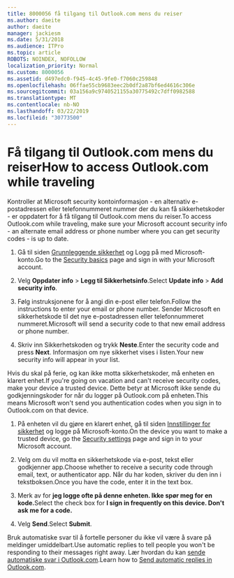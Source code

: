 ```yaml
---
title: 8000056 få tilgang til Outlook.com mens du reiser
ms.author: daeite
author: daeite
manager: jackiesm
ms.date: 5/31/2018
ms.audience: ITPro
ms.topic: article
ROBOTS: NOINDEX, NOFOLLOW
localization_priority: Normal
ms.custom: 8000056
ms.assetid: d497edc0-f945-4c45-9fe0-f7060c259848
ms.openlocfilehash: 06ffae55cb9683eec2b0df2a87bf6ed4616c306e
ms.sourcegitcommit: 03a156a9c9740521155a30775492c7dff0982588
ms.translationtype: MT
ms.contentlocale: nb-NO
ms.lasthandoff: 03/22/2019
ms.locfileid: "30773500"
---
```

# <a name="how-to-access-outlookcom-while-traveling"></a><span data-ttu-id="ab284-102">Få tilgang til Outlook.com mens du reiser</span><span class="sxs-lookup"><span data-stu-id="ab284-102">How to access Outlook.com while traveling</span></span>

<span data-ttu-id="ab284-103">Kontroller at Microsoft security kontoinformasjon - en alternativ e-postadressen eller telefonnummeret nummer der du kan få sikkerhetskoder - er oppdatert for å få tilgang til Outlook.com mens du reiser.</span><span class="sxs-lookup"><span data-stu-id="ab284-103">To access Outlook.com while traveling, make sure your Microsoft account security info - an alternate email address or phone number where you can get security codes - is up to date.</span></span>
  
1. <span data-ttu-id="ab284-104">Gå til siden [Grunnleggende sikkerhet](https://go.microsoft.com/fwlink/p/?linkid=842325) og Logg på med Microsoft-konto.</span><span class="sxs-lookup"><span data-stu-id="ab284-104">Go to the [Security basics](https://go.microsoft.com/fwlink/p/?linkid=842325) page and sign in with your Microsoft account.</span></span> 
    
2. <span data-ttu-id="ab284-105">Velg **Oppdater info** \> **Legg til Sikkerhetsinfo**.</span><span class="sxs-lookup"><span data-stu-id="ab284-105">Select **Update info** \> **Add security info**.</span></span> 
    
3. <span data-ttu-id="ab284-106">Følg instruksjonene for å angi din e-post eller telefon.</span><span class="sxs-lookup"><span data-stu-id="ab284-106">Follow the instructions to enter your email or phone number.</span></span> <span data-ttu-id="ab284-107">Sender Microsoft en sikkerhetskode til det nye e-postadressen eller telefonnummeret nummeret.</span><span class="sxs-lookup"><span data-stu-id="ab284-107">Microsoft will send a security code to that new email address or phone number.</span></span>
    
4. <span data-ttu-id="ab284-108">Skriv inn Sikkerhetskoden og trykk **Neste**.</span><span class="sxs-lookup"><span data-stu-id="ab284-108">Enter the security code and press **Next**.</span></span> <span data-ttu-id="ab284-109">Informasjon om nye sikkerhet vises i listen.</span><span class="sxs-lookup"><span data-stu-id="ab284-109">Your new security info will appear in your list.</span></span> 
    
<span data-ttu-id="ab284-110">Hvis du skal på ferie, og kan ikke motta sikkerhetskoder, må enheten en klarert enhet.</span><span class="sxs-lookup"><span data-stu-id="ab284-110">If you're going on vacation and can't receive security codes, make your device a trusted device.</span></span> <span data-ttu-id="ab284-111">Dette betyr at Microsoft ikke sende du godkjenningskoder for når du logger på Outlook.com på enheten.</span><span class="sxs-lookup"><span data-stu-id="ab284-111">This means Microsoft won't send you authentication codes when you sign in to Outlook.com on that device.</span></span>
  
1. <span data-ttu-id="ab284-112">På enheten vil du gjøre en klarert enhet, gå til siden [Innstillinger for sikkerhet](https://go.microsoft.com/fwlink/p/?linkid=2002000&amp;clcid=0x409) og logge på Microsoft-konto.</span><span class="sxs-lookup"><span data-stu-id="ab284-112">On the device you want to make a trusted device, go the [Security settings](https://go.microsoft.com/fwlink/p/?linkid=2002000&amp;clcid=0x409) page and sign in to your Microsoft account.</span></span> 
    
2. <span data-ttu-id="ab284-113">Velg om du vil motta en sikkerhetskode via e-post, tekst eller godkjenner app.</span><span class="sxs-lookup"><span data-stu-id="ab284-113">Choose whether to receive a security code through email, text, or authenticator app.</span></span> <span data-ttu-id="ab284-114">Når du har koden, skriver du den inn i tekstboksen.</span><span class="sxs-lookup"><span data-stu-id="ab284-114">Once you have the code, enter it in the text box.</span></span>
    
3. <span data-ttu-id="ab284-115">Merk av for **jeg logge ofte på denne enheten. Ikke spør meg for en kode.**</span><span class="sxs-lookup"><span data-stu-id="ab284-115">Select the check box for **I sign in frequently on this device. Don't ask me for a code.**</span></span>
    
4. <span data-ttu-id="ab284-116">Velg **Send**.</span><span class="sxs-lookup"><span data-stu-id="ab284-116">Select **Submit**.</span></span> 
    
<span data-ttu-id="ab284-117">Bruk automatiske svar til å fortelle personer du ikke vil være å svare på meldinger umiddelbart.</span><span class="sxs-lookup"><span data-stu-id="ab284-117">Use automatic replies to tell people you won't be responding to their messages right away.</span></span> <span data-ttu-id="ab284-118">Lær hvordan du kan [sende automatiske svar i Outlook.com](https://go.microsoft.com/fwlink/p/?linkid=2002100&amp;clcid=0x409).</span><span class="sxs-lookup"><span data-stu-id="ab284-118">Learn how to [Send automatic replies in Outlook.com](https://go.microsoft.com/fwlink/p/?linkid=2002100&amp;clcid=0x409).</span></span>
  

